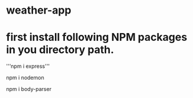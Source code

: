# weather-app

# first install following NPM packages in you directory path.

'''npm i express'''

npm i nodemon

npm i body-parser
